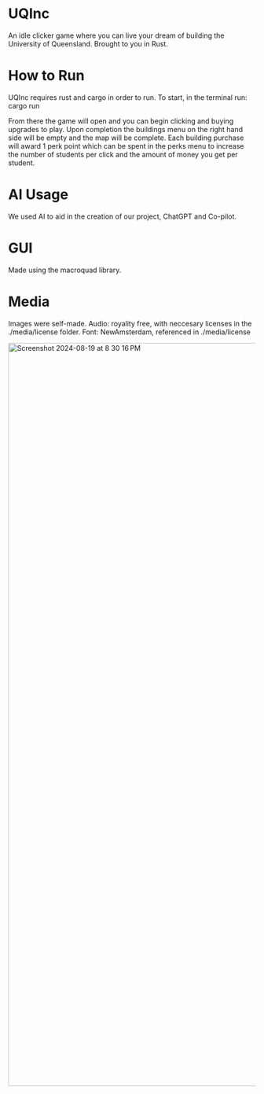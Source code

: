 # UQInc
An idle clicker game where you can live your dream of building the University of Queensland. Brought to you in Rust.

# How to Run
UQInc requires rust and cargo in order to run. 
To start, in the terminal run:
    cargo run

From there the game will open and you can begin clicking and buying upgrades to play.
Upon completion the buildings menu on the right hand side will be empty and the map will be complete.
Each building purchase will award 1 perk point which can be spent in the perks menu to increase the 
number of students per click and the amount of money you get per student.

# AI Usage
We used AI to aid in the creation of our project, ChatGPT and Co-pilot.

# GUI
Made using the macroquad library. 

# Media
Images were self-made.
Audio: royality free, with neccesary licenses in the ./media/license folder.
Font: NewAmsterdam, referenced in ./media/license


<img width="1512" alt="Screenshot 2024-08-19 at 8 30 16 PM" src="https://github.com/user-attachments/assets/b303e165-8429-4f51-894b-8c503239c046">

